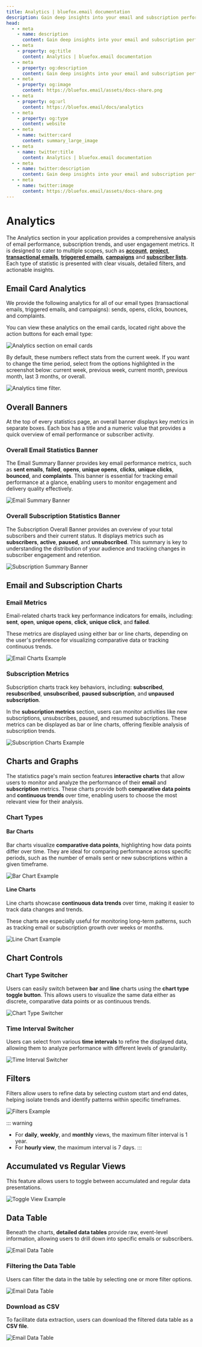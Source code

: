 ```yaml
---
title: Analytics | bluefox.email documentation
description: Gain deep insights into your email and subscription performance with bluefox.email's advanced analytics tools. Track metrics, analyze trends, and optimize engagement.
head:
  - - meta
    - name: description
      content: Gain deep insights into your email and subscription performance with bluefox.email's advanced analytics tools. Track metrics, analyze trends, and optimize engagement.
  - - meta
    - property: og:title
      content: Analytics | bluefox.email documentation
  - - meta
    - property: og:description
      content: Gain deep insights into your email and subscription performance with bluefox.email's advanced analytics tools. Track metrics, analyze trends, and optimize engagement.
  - - meta
    - property: og:image
      content: https://bluefox.email/assets/docs-share.png
  - - meta
    - property: og:url
      content: https://bluefox.email/docs/analytics
  - - meta
    - property: og:type
      content: website
  - - meta
    - name: twitter:card
      content: summary_large_image
  - - meta
    - name: twitter:title
      content: Analytics | bluefox.email documentation
  - - meta
    - name: twitter:description
      content: Gain deep insights into your email and subscription performance with bluefox.email's advanced analytics tools. Track metrics, analyze trends, and optimize engagement.
  - - meta
    - name: twitter:image
      content: https://bluefox.email/assets/docs-share.png
---
```


# Analytics

The Analytics section in your application provides a comprehensive analysis of email performance, subscription trends, and user engagement metrics. It is designed to cater to multiple scopes, such as [**account**](/docs/dashboard#key-metrics-in-the-account-dashboard), [**project**](/docs/projects/dashboard), [**transactional emails**](/docs/projects/transactional-emails#transactional-email-statistics), [**triggered emails**](/docs/projects/triggered-emails#triggered-email-statistics), [**campaigns**](/docs/projects/campaigns#campaign-email-statistics) and [**subscriber lists**](/docs/projects/subscriber-lists#subscriber-list-statistics). Each type of statistic is presented with clear visuals, detailed filters, and actionable insights.

## Email Card Analytics

We provide the following analytics for all of our email types (transactional emails, triggered emails, and campaigns): sends, opens, clicks, bounces, and complaints.

You can view these analytics on the email cards, located right above the action buttons for each email type:

![Analytics section on email cards](./analytics-card.webp)

By default, these numbers reflect stats from the current week. If you want to change the time period, select from the options highlighted in the screenshot below: current week, previous week, current month, previous month, last 3 months, or overall.

![Analytics time filter.](./analytics-time.webp)

## Overall Banners

At the top of every statistics page, an overall banner displays key metrics in separate boxes. Each box has a title and a numeric value that provides a quick overview of email performance or subscriber activity.

### Overall Email Statistics Banner

The Email Summary Banner provides key email performance metrics, such as **sent emails**, **failed**, **opens**, **unique opens**, **clicks**, **unique clicks**, **bounced**, and **complaints**. This banner is essential for tracking email performance at a glance, enabling users to monitor engagement and delivery quality effectively.

![Email Summary Banner](./statistics-email-overall-banner.webp)

### Overall Subscription Statistics Banner

The Subscription Overall Banner provides an overview of your total subscribers and their current status. It displays metrics such as **subscribers**, **active**, **paused**, and **unsubscribed**. This summary is key to understanding the distribution of your audience and tracking changes in subscriber engagement and retention.

![Subscription Summary Banner](./statistics-subscription-overall-banner.webp)

## Email and Subscription Charts

### Email Metrics

Email-related charts track key performance indicators for emails, including: **sent**, **open**, **unique opens**, **click**, **unique click**, and **failed**.

These metrics are displayed using either bar or line charts, depending on the user's preference for visualizing comparative data or tracking continuous trends.

![Email Charts Example](./statistics-email-bar-chart.webp)

### Subscription Metrics

Subscription charts track key behaviors, including: **subscribed**, **resubscribed**, **unsubscribed**, **paused subscription**, and **unpaused subscription**.

In the **subscription metrics** section, users can monitor activities like new subscriptions, unsubscribes, paused, and resumed subscriptions. These metrics can be displayed as bar or line charts, offering flexible analysis of subscription trends.

![Subscription Charts Example](./statistics-subscription-bar-chart.webp)

## Charts and Graphs

The statistics page's main section features **interactive charts** that allow users to monitor and analyze the performance of their **email** and **subscription** metrics. These charts provide both **comparative data points** and **continuous trends** over time, enabling users to choose the most relevant view for their analysis.

### Chart Types

#### Bar Charts

Bar charts visualize **comparative data points**, highlighting how data points differ over time. They are ideal for comparing performance across specific periods, such as the number of emails sent or new subscriptions within a given timeframe.

![Bar Chart Example](./statistics-bar-chart-example.webp)

#### Line Charts

Line charts showcase **continuous data trends** over time, making it easier to track data changes and trends.

These charts are especially useful for monitoring long-term patterns, such as tracking email or subscription growth over weeks or months.

![Line Chart Example](./statistics-line-chart-example.webp)

## Chart Controls

### Chart Type Switcher

Users can easily switch between **bar** and **line** charts using the **chart type toggle button**. This allows users to visualize the same data either as discrete, comparative data points or as continuous trends.

![Chart Type Switcher](./statistics-chart-type-toggle-btn.webp)

### Time Interval Switcher

Users can select from various **time intervals** to refine the displayed data, allowing them to analyze performance with different levels of granularity.

![Time Interval Switcher](./statistics-chart-time-view-toggle-btn.webp)

## Filters

Filters allow users to refine data by selecting custom start and end dates, helping isolate trends and identify patterns within specific timeframes.

![Filters Example](./statistics-chart-filter.webp)

::: warning
- For **daily**, **weekly**, and **monthly** views, the maximum filter interval is 1 year.
- For **hourly view**, the maximum interval is 7 days.
:::

## Accumulated vs Regular Views

This feature allows users to toggle between accumulated and regular data presentations.

![Toggle View Example](./statistics-accumulated-data-chart.webp)

## Data Table

Beneath the charts, **detailed data tables** provide raw, event-level information, allowing users to drill down into specific emails or subscribers.

![Email Data Table](./statistics-data-table.webp)

### Filtering the Data Table

Users can filter the data in the table by selecting one or more filter options.

![Email Data Table](./statistics-data-table-filter.webp)

### Download as CSV

To facilitate data extraction, users can download the filtered data table as a **CSV file**.

![Email Data Table](./statistics-data-table-download.webp)
